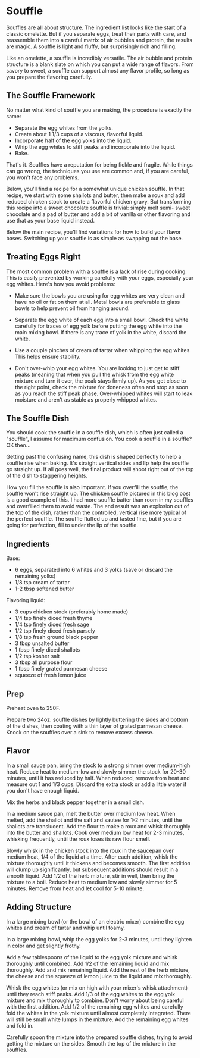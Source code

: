 # Souffle


Souffles are all about structure. The ingredient list looks like the start of a classic omelette.
But if you separate eggs, treat their parts with care, and reassemble them into a careful matrix
of air bubbles and protein, the results are magic. A souffle is light and fluffy, but surprisingly
rich and filling.

Like an omelette, a souffle is incredibly versatile. The air bubble and protein structure is
a blank slate on which you can put a wide range of flavors. From savory to sweet, a souffle can
support almost any flavor profile, so long as you prepare the flavoring carefully.



## The Souffle Framework

No matter what kind of souffle you are making, the procedure is exactly the same:

* Separate the egg whites from the yolks.
* Create about 1 1/3 cups of a viscous, flavorful liquid.
* Incorporate half of the egg yolks into the liquid.
* Whip the egg whites to stiff peaks and incorporate into the liquid.
* Bake.

That's it. Souffles have a reputation for being fickle and fragile. While things can go wrong, the
techniques you use are common and, if you are careful, you won't face any problems.

Below, you'll find a recipe for a somewhat unique chicken souffle. In that recipe, we start with some
shallots and butter, then make a roux and add reduced chicken stock to create a flavorful chicken
gravy. But transforming this recipe into a sweet chocolate souffle is trivial: simply melt semi-
sweet chocolate and a pad of butter and add a bit of vanilla or other flavoring and use that as
your base liquid instead.

Below the main recipe, you'll find variations for how to build your flavor bases. Switching up your
souffle is as simple as swapping out the base.



## Treating Eggs Right

The most common problem with a souffle is a lack of rise during cooking. This is easily prevented
by working carefully with your eggs, especially your egg whites. Here's how you avoid problems:

* Make sure the bowls you are using for egg whites are very clean and have no oil or fat on them
at all. Metal bowls are preferable to glass bowls to help prevent oil from hanging around.

* Separate the egg white of each egg into a small bowl. Check the white carefully for traces of
egg yolk before putting the egg white into the main mixing bowl. If there is any trace of yolk
in the white, discard the white.

* Use a couple pinches of cream of tartar when whipping the egg whites. This helps ensure stability.

* Don't over-whip your egg whites. You are looking to just get to stiff peaks (meaning that when
you pull the whisk from the egg white mixture and turn it over, the peak stays firmly up). As you
get close to the right point, check the mixture for doneness often and stop as soon as you reach
the stiff peak phase. Over-whipped whites will start to leak moisture and aren't as stable as
properly whipped whites.



## The Souffle Dish

You should cook the souffle in a souffle dish, which is often just called a
"souffle", I assume for maximum confusion. You cook a souffle in a souffle? OK then...

Getting past the confusing name, this dish is shaped perfectly to help a souffle rise when
baking. It's straight vertical sides and lip help the souffle go straight up. If all goes
well, the final product will shoot right out of the top of the dish to staggering heights.

How you fill the souffle is also important. If you overfill the souffle, the souffle won't
rise straight up. The chicken souffle pictured in this blog post is a good example of this.
I had more souffle batter than room in my souffles and overfilled them to avoid waste. The
end result was an explosion out of the top of the dish, rather than the controlled, vertical
rise more typical of the perfect souffle. The souffle fluffed up and tasted fine, but
if you are going for perfection, fill to under the lip of the souffle.



## Ingredients

Base:

* 6 eggs, separated into 6 whites and 3 yolks (save or discard the remaining yolks)
* 1/8 tsp cream of tartar
* 1-2 tbsp softened butter

Flavoring liquid:

* 3 cups chicken stock (preferably home made)
* 1/4 tsp finely diced fresh thyme
* 1/4 tsp finely diced fresh sage
* 1/2 tsp finely diced fresh parsely
* 1/8 tsp fresh ground black pepper
* 3 tbsp unsalted butter
* 1 tbsp finely diced shallots
* 1/2 tsp kosher salt
* 3 tbsp all purpose flour
* 1 tbsp finely grated parmesan cheese
* squeeze of fresh lemon juice


## Prep

Preheat oven to 350F.

Prepare two 24oz. souffle dishes by lightly buttering the sides and bottom of the dishes,
then coating with a thin layer of grated parmesan cheese. Knock on the souffles over a sink
to remove excess cheese.


## Flavor

In a small sauce pan, bring the stock to a strong simmer over medium-high heat. Reduce heat
to medium-low and slowly simmer the stock for 20-30 minutes, until it has reduced by half.
When reduced, remove from heat and measure out 1 and 1/3 cups. Discard the extra stock or
add a little water if you don't have enough liquid.

Mix the herbs and black pepper together in a small dish.

In a medium sauce pan, melt the butter over medium low heat. When melted, add the shallot
and the salt and sautee for 1-2 minutes, until the shallots are translucent. Add the flour
to make a roux and whisk thoroughly into the butter and shallots. Cook over medium low heat
for 2-3 minutes, whisking frequently, until the roux loses its raw flour smell.

Slowly whisk in the chicken stock into the roux in the saucepan over medium heat, 1/4 of the
liquid at a time. After each addition, whisk the mixture thoroughly until it thickens and
becomes smooth. The first addition will clump up significantly, but subsequent additions
should result in a smooth liquid. Add 1/2 of the herb mixture, stir in well, then bring
the mixture to a boil. Reduce heat to medium low and slowly simmer for 5 minutes. Remove
from heat and let cool for 5-10 minute.


## Adding Structure

In a large mixing bowl (or the bowl of an electric mixer) combine the egg whites and
cream of tartar and whip until foamy.

In a large mixing bowl, whip the egg yolks for 2-3 minutes, until they lighten in color
and get slightly frothy.

Add a few tablespoons of the liquid to the egg yolk mixture and whisk thoroughly until
combined. Add 1/2 of the remaining liquid and mix thoroughly. Add and mix remaining liquid.
Add the rest of the herb mixture, the cheese and the squeeze of lemon juice to the liquid
and mix thoroughly.

Whisk the egg whites (or mix on high with your mixer's whisk attachment) until they
reach stiff peaks. Add 1/3 of the egg whites to the egg yolk mixture and mix thoroughly
to combine. Don't worry about being careful with the first addition. Add 1/2 of the remaining
egg whites and carefully fold the whites in the yolk mixture until almost completely
integrated. There will still be small white lumps in the mixture. Add the remaining
egg whites and fold in.

Carefully spoon the mixture into the prepared souffle dishes, trying to avoid getting the
mixture on the sides. Smooth the top of the mixture in the souffles.





